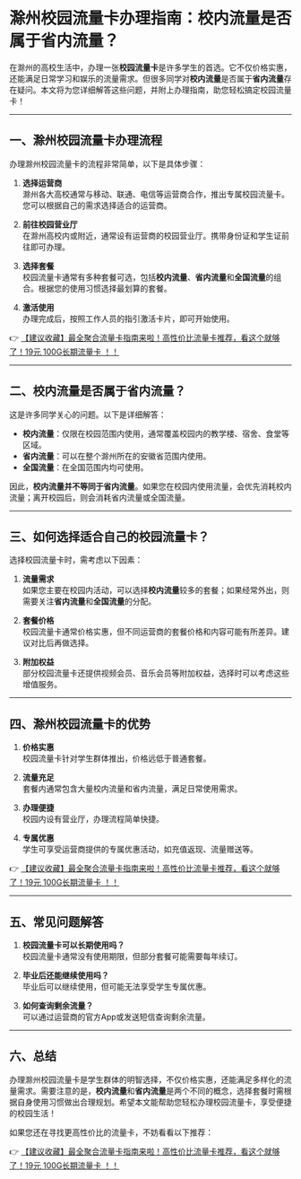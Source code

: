 # 滁州校园流量卡办理指南：校内流量是否属于省内流量？

在滁州的高校生活中，办理一张**校园流量卡**是许多学生的首选。它不仅价格实惠，还能满足日常学习和娱乐的流量需求。但很多同学对**校内流量**是否属于**省内流量**存在疑问。本文将为您详细解答这些问题，并附上办理指南，助您轻松搞定校园流量卡！

---

## 一、滁州校园流量卡办理流程

办理滁州校园流量卡的流程非常简单，以下是具体步骤：

1. **选择运营商**  
   滁州各大高校通常与移动、联通、电信等运营商合作，推出专属校园流量卡。您可以根据自己的需求选择适合的运营商。

2. **前往校园营业厅**  
   在滁州高校内或附近，通常设有运营商的校园营业厅。携带身份证和学生证前往即可办理。

3. **选择套餐**  
   校园流量卡通常有多种套餐可选，包括**校内流量**、**省内流量**和**全国流量**的组合。根据您的使用习惯选择最划算的套餐。

4. **激活使用**  
   办理完成后，按照工作人员的指引激活卡片，即可开始使用。

👉 [【建议收藏】最全聚合流量卡指南来啦！高性价比流量卡推荐，看这个就够了！19元 100G长期流量卡 ！！](https://bit.ly/Liuliangka)

---

## 二、校内流量是否属于省内流量？

这是许多同学关心的问题。以下是详细解答：

- **校内流量**：仅限在校园范围内使用，通常覆盖校园内的教学楼、宿舍、食堂等区域。
- **省内流量**：可以在整个滁州所在的安徽省范围内使用。
- **全国流量**：在全国范围内均可使用。

因此，**校内流量并不等同于省内流量**。如果您在校园内使用流量，会优先消耗校内流量；离开校园后，则会消耗省内流量或全国流量。

---

## 三、如何选择适合自己的校园流量卡？

选择校园流量卡时，需考虑以下因素：

1. **流量需求**  
   如果您主要在校园内活动，可以选择**校内流量**较多的套餐；如果经常外出，则需要关注**省内流量**和**全国流量**的分配。

2. **套餐价格**  
   校园流量卡通常价格实惠，但不同运营商的套餐价格和内容可能有所差异。建议对比后再做选择。

3. **附加权益**  
   部分校园流量卡还提供视频会员、音乐会员等附加权益，选择时可以考虑这些增值服务。

---

## 四、滁州校园流量卡的优势

1. **价格实惠**  
   校园流量卡针对学生群体推出，价格远低于普通套餐。

2. **流量充足**  
   套餐内通常包含大量校内流量和省内流量，满足日常使用需求。

3. **办理便捷**  
   校园内设有营业厅，办理流程简单快捷。

4. **专属优惠**  
   学生可享受运营商提供的专属优惠活动，如充值返现、流量赠送等。

👉 [【建议收藏】最全聚合流量卡指南来啦！高性价比流量卡推荐，看这个就够了！19元 100G长期流量卡 ！！](https://bit.ly/Liuliangka)

---

## 五、常见问题解答

1. **校园流量卡可以长期使用吗？**  
   校园流量卡通常没有使用期限，但部分套餐可能需要每年续订。

2. **毕业后还能继续使用吗？**  
   毕业后可以继续使用，但可能无法享受学生专属优惠。

3. **如何查询剩余流量？**  
   可以通过运营商的官方App或发送短信查询剩余流量。

---

## 六、总结

办理滁州校园流量卡是学生群体的明智选择，不仅价格实惠，还能满足多样化的流量需求。需要注意的是，**校内流量**和**省内流量**是两个不同的概念，选择套餐时需根据自身使用习惯做出合理规划。希望本文能帮助您轻松办理校园流量卡，享受便捷的校园生活！

如果您还在寻找更高性价比的流量卡，不妨看看以下推荐：

👉 [【建议收藏】最全聚合流量卡指南来啦！高性价比流量卡推荐，看这个就够了！19元 100G长期流量卡 ！！](https://bit.ly/Liuliangka)